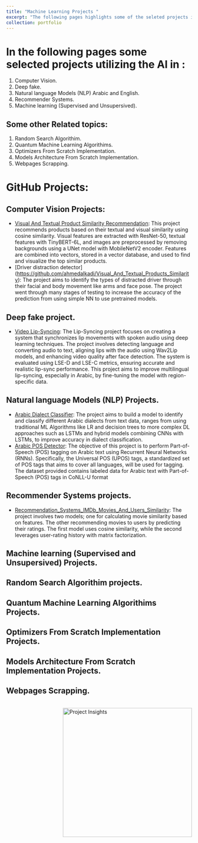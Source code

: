 ```yaml
---
title: "Machine Learning Projects "
excerpt: "The following pages highlights some of the seleted projects i have may using AI, You are totally Welcome to visit my [GitHub](https://github.com/ahmedalkadi) Account to review and clone the code "
collection: portfolio 
---
```


# In the following pages some selected projects utilizing the AI in :

1. Computer Vision.
2. Deep fake.
3. Natural language Models (NLP) Arabic and English.
4. Recommender Systems.
5. Machine learning (Supervised and Unsupersived).

## Some other Related topics:
1. Random Search Algorithim.
2. Quantum Machine Learning Algorithims.
3. Optimizers From Scratch Implementation.
4. Models Architecture From Scratch Implementation.
5. Webpages Scrapping. 


# GitHub Projects:

## Computer Vision Projects:
- [Visual And Textual Product Similarity Recommendation](https://github.com/ahmedalkadi/Visual_And_Textual_Products_Similarity):
  This project recommends products based on their textual and visual similarity using cosine similarity. Visual features are extracted with ResNet-50, textual features with TinyBERT-6L, and images are preprocessed by        removing backgrounds using a UNet model with MobileNetV2 encoder. Features are combined into vectors, stored in a vector database, and used to find and visualize the top similar products.
- [Driver distraction detector] (https://github.com/ahmedalkadi/Visual_And_Textual_Products_Similarity):
  The project aims to identify the types of distracted driver through their facial and body movement like arms and face pose. The project went through many stages of testing to increase the accuracy of the prediction from   using simple NN to use pretrained models.

## Deep fake project.
- [Video Lip-Syncing](https://github.com/ahmedalkadi/Hight_Quality_LipSync):
  The Lip-Syncing project focuses on creating a system that synchronizes lip movements with spoken audio using deep learning techniques. The project involves detecting language and converting audio to text, aligning lips    with the audio using Wav2Lip models, and enhancing video quality after face detection. The system is evaluated using LSE-D and LSE-C metrics, ensuring accurate and realistic lip-sync performance. This project aims to      improve multilingual lip-syncing, especially in Arabic, by fine-tuning the model with region-specific data.

## Natural language Models (NLP) Projects.
- [Arabic Dialect Classifier](https://github.com/ahmedalkadi/Arabic_Dialect_Detector_NLP):
  The project aims to build a model to identify and classify different Arabic dialects from text data, ranges from using traditional ML Algorithms like LR and decision trees to more complex DL approaches such as LSTMs and   hybrid models combining CNNs with LSTMs, to improve accuracy in dialect classification.
- [Arabic POS Detector](https://github.com/ahmedalkadi/Arabic_POS_Detector_NLP):
  The objective of this project is to perform Part-of-Speech (POS) tagging on Arabic text using Recurrent Neural Networks (RNNs). Specifically, the Universal POS (UPOS) tags, a standardized set of POS tags that aims to      cover all languages, will be used for tagging. The dataset provided contains labeled data for Arabic text with Part-of-Speech (POS) tags in CoNLL-U format

## Recommender Systems projects.
- [Recommendation_Systems_IMDb_Movies_And_Users_Similarity](https://github.com/ahmedalkadi/Recommendation_Systems_IMDb_Movies_And_Users_Similarity):
  The project involves two models; one for calculating movie similarity based on features. The other recommending movies to users by predicting their ratings. The first model uses cosine similarity, while the second         leverages user-rating history with matrix factorization.

## Machine learning (Supervised and Unsupersived) Projects.
## Random Search Algorithim projects.
## Quantum Machine Learning Algorithims Projects.
## Optimizers From Scratch Implementation Projects.
## Models Architecture From Scratch Implementation Projects.
## Webpages Scrapping.


<br/><img src="https://ahmedalkadi.github.io/Ahmed_Alkadi_Portfolio.github.io/images/EV/Picture40.png" alt="Project Insights" style="float: right; width: 350px; margin-left: 15px;">
